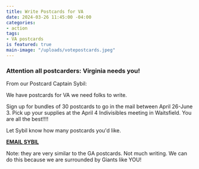 ```yaml
---
title: Write Postcards for VA
date: 2024-03-26 11:45:00 -04:00
categories:
- action
tags:
- VA postcards
is featured: true
main-image: "/uploads/votepostcards.jpeg"
---
```


### Attention all postcarders: Virginia needs you!

From our Postcard Captain Sybil:

We have postcards for VA we need folks to write.

Sign up for bundles of 30 postcards to go in the mail between April 26-June 3.  Pick up your supplies at the April 4 Indivisibles meeting in Waitsfield.  You are all the best!!!!

Let Sybil know how many postcards you'd like. 

<a class="nav-link" href="mailto:sybil.sch@gmail.com">**EMAIL SYBIL**</a> 

Note: they are very similar to the GA postcards. Not much writing. We can do this because we are surrounded by Giants like YOU!